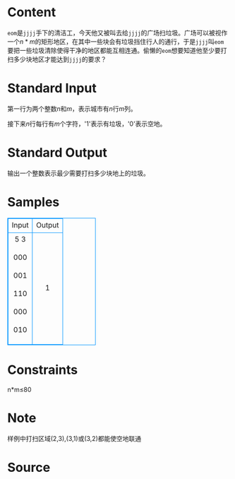 
# Content

`eom`是`jjjj`手下的清洁工，今天他又被叫去给`jjjj`的广场扫垃圾。广场可以被视作一个$n*m$的矩形地区，在其中一些块会有垃圾挡住行人的通行，于是`jjjj`叫`eom`要把一些垃圾清除使得干净的地区都能互相连通。偷懒的`eom`想要知道他至少要打扫多少块地区才能达到`jjjj`的要求？

# Standard Input

第一行为两个整数$n$和$m$，表示城市有$n$行$m$列。

接下来$n$行每行有$m$个字符，'1'表示有垃圾，'0'表示空地。

# Standard Output

输出一个整数表示最少需要打扫多少块地上的垃圾。

# Samples

<style>
        table,table tr th, table tr td { border:1px solid #0094ff; }
        table { width: 200px; min-height: 25px; line-height: 25px; text-align: center; border-collapse: collapse;}   
    </style>
<table>
	<tr>
		<td>Input</td>
		<td>Output</td>
	</tr>
<tr><td>5 3

000

001

110

000

010</td><td>1</td></tr></table>


# Constraints

n*m&le;80

# Note

样例中打扫区域(2,3),(3,1)或(3,2)都能使空地联通

# Source


